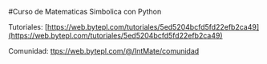 #Curso de Matematicas Simbolica con Python

Tutoriales: [https://web.bytepl.com/tutoriales/5ed5204bcfd5fd22efb2ca49](https://web.bytepl.com/tutoriales/5ed5204bcfd5fd22efb2ca49)

Comunidad: [ttps://web.bytepl.com/@/IntMate/comunidad](https://web.bytepl.com/@/IntMate/comunidad)
